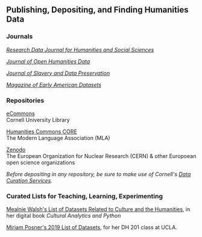 ## Publishing, Depositing, and Finding Humanities Data  

### Journals  

*[Research Data Journal for Humanities and Social Sciences](https://brill.com/view/journals/rdj/rdj-overview.xml?contents=journaltoc)*  

*[Journal of Open Humanities Data](https://openhumanitiesdata.metajnl.com/)*  

*[Journal of Slavery and Data Preservation](https://jsdp.enslaved.org/)*   

*[Magazine of Early American Datasets](https://repository.upenn.edu/mead/)*

### Repositories  

[eCommons](https://ecommons.cornell.edu/)  
Cornell University Library

[Humanities Commons CORE](https://mla.hcommons.org/core/)  
The Modern Language Association (MLA)

[Zenodo](https://zenodo.org/)  
The European Organization for Nuclear Research (CERN) & other Europoean open science organizations

*Before depositing in any repository, be sure to make use of Cornell's [Data Curation Services](https://data.research.cornell.edu/content/data-curation-services).*  

### Curated Lists for Teaching, Learning, Experimenting
  
[Mealnie Walsh's List of Datasets Related to Culture and the Humanities](https://melaniewalsh.github.io/Intro-Cultural-Analytics/00-Datasets/00-Datasets.html), in her digital book *Cultural Analytics and Python*  

[Miriam Posner's 2019 List of Datasets](http://miriamposner.com/classes/dh201w19/final-project/datasets/), for her DH 201 class at UCLA.

